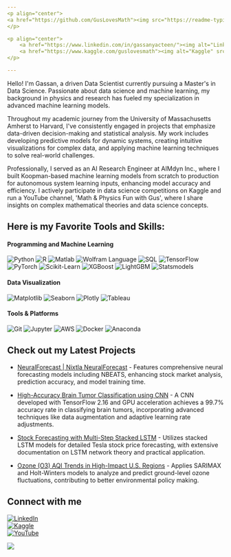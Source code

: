 ```yaml
---
<p align="center">
<a href="https://github.com/GusLovesMath"><img src="https://readme-typing-svg.demolab.com?font=Roboto+Mono+Bold&size=65&pause=10&color=008B8B&center=true&vCenter=false&multiline=true&width=900&height=160&lines=%F0%9F%91%8B+Hi!+I+am+Gus!;Nice+to+meet+you!;Welcome+to+my+profile!" alt="Typing SVG" /></a>
</p>

<p align="center">
    <a href="https://www.linkedin.com/in/gassanyacteen/"><img alt="LinkedIn" src="https://img.shields.io/badge/Gassan_Yacteen-0077B5?style=flat&logo=linkedin&logoColor=white" /></a>
    <a href="https://www.kaggle.com/guslovesmath"><img alt="Kaggle" src="https://img.shields.io/badge/GusLovesMath-20BEFF?style=flat&logo=kaggle&logoColor=white" /></a>
</p>

---
```


<p align="left">
Hello! I'm Gassan, a driven Data Scientist currently pursuing a Master's in Data Science. Passionate about data science and machine learning, my background in physics and research has fueled my specialization in advanced machine learning models.

Throughout my academic journey from the University of Massachusetts Amherst to Harvard, I've consistently engaged in projects that emphasize data-driven decision-making and statistical analysis. My work includes developing predictive models for dynamic systems, creating intuitive visualizations for complex data, and applying machine learning techniques to solve real-world challenges.

Professionally, I served as an AI Research Engineer at AIMdyn Inc., where I built Koopman-based machine learning models from scratch to production for autonomous system learning inputs, enhancing model accuracy and efficiency. I actively participate in data science competitions on Kaggle and run a YouTube channel, 'Math & Physics Fun with Gus', where I share insights on complex mathematical theories and data science concepts.
</p>

<!-- <br>
<p align="center">
  <img width="50%" src="https://github-readme-stats-five-topaz-76.vercel.app/api?username=GusLovesMath&show_icons=true&theme=dark" alt="Gassan's GitHub stats"></img>
</p> -->

## Here is my Favorite Tools and Skills:
<h4 align="left">Programming and Machine Learning</h3>
<p>
    <img alt="Python" src="https://img.shields.io/badge/Python-3776AB.svg?logo=python&logoColor=white"></img>
    <img alt="R" src="https://img.shields.io/badge/R-276DC3.svg?logo=r&logoColor=white"></img>
    <img alt="Matlab" src="https://img.shields.io/badge/Matlab-0076A8.svg?logo=matlab&logoColor=white"></img>
    <img alt="Wolfram Language" src="https://img.shields.io/badge/Wolfram%20Language-DD1100.svg?&logoColor=white"></img>
    <img alt="SQL" src="https://img.shields.io/badge/SQL-4479A1.svg?logo=MySQL&logoColor=white"></img>
    <img alt="TensorFlow" src="https://img.shields.io/badge/TensorFlow-FF6F00.svg?logo=TensorFlow&logoColor=white"></img>
    <img alt="PyTorch" src="https://img.shields.io/badge/PyTorch-EE4C2C.svg?logo=PyTorch&logoColor=white"></img>
    <img alt="Scikit-Learn" src="https://img.shields.io/badge/ScikitLearn-F7931E.svg?logo=scikit-learn&logoColor=white"></img>
    <img alt="XGBoost" src="https://img.shields.io/badge/XGBoost-28A745.svg?logo=xgboost&logoColor=white"></img>
    <img alt="LightGBM" src="https://img.shields.io/badge/LightGBM-F9A03C.svg?logo=lightgbm&logoColor=white"></img>
    <img alt="Statsmodels" src="https://img.shields.io/badge/Statsmodels-DA8B16.svg?logo=statsmodels&logoColor=white"></img>
</p>

<h4 align="left">Data Visualization</h3>
<p>
    <img alt="Matplotlib" src="https://img.shields.io/badge/Matplotlib-11557c.svg?logo=Python&logoColor=white"></img>
    <img alt="Seaborn" src="https://img.shields.io/badge/Seaborn-15D8B0.svg?logo=Seaborn&logoColor=white"></img>
    <img alt="Plotly" src="https://img.shields.io/badge/Plotly-3F4F75.svg?logo=plotly&logoColor=white"></img>
    <img alt="Tableau" src="https://img.shields.io/badge/Tableau-E97627.svg?logo=Tableau&logoColor=white"></img>
</p>

<h4 align="left">Tools & Platforms</h3>
<p>
    <img alt="Git" src="https://img.shields.io/badge/Git-F05033.svg?logo=git&logoColor=white"></img>
    <img alt="Jupyter" src="https://img.shields.io/badge/Jupyter-F37626.svg?logo=Jupyter&logoColor=white"></img>
    <img alt="AWS" src="https://img.shields.io/badge/AWS-232F3E.svg?logo=amazonaws&logoColor=white"></img>
    <img alt="Docker" src="https://img.shields.io/badge/Docker-2496ED.svg?logo=docker&logoColor=white"></img>
    <img alt="Anaconda" src="https://img.shields.io/badge/Anaconda-44A833.svg?logo=Anaconda&logoColor=white"></img>
</p>

## Check out my Latest Projects
- [NeuralForecast | Nixtla NeuralForecast](https://www.kaggle.com/code/guslovesmath/amazing-neuralforecast-nvda-forecasting) - Features comprehensive neural forecasting models including NBEATS, enhancing stock market analysis, prediction accuracy, and model training time.

- [High-Accuracy Brain Tumor Classification using CNN](https://github.com/GusLovesMath/BrainTumorClassifier-CNN-TF2.16) - A CNN developed with TensorFlow 2.16 and GPU acceleration achieves a 99.7% accuracy rate in classifying brain tumors, incorporating advanced techniques like data augmentation and adaptive learning rate adjustments.

- [Stock Forecasting with Multi-Step Stacked LSTM](https://github.com/GusLovesMath/Stacked_Multi_Step_LSTM) - Utilizes stacked LSTM models for detailed Tesla stock price forecasting, with extensive documentation on LSTM network theory and practical application.

- [Ozone (O3) AQI Trends in High-Impact U.S. Regions](https://github.com/GusLovesMath/O3_AQI_Emission_ML) - Applies SARIMAX and Holt-Winters models to analyze and predict ground-level ozone fluctuations, contributing to better environmental policy making.

## Connect with me

<p align="left">
  <a href="https://www.linkedin.com/in/gassanyacteen/"><img alt="LinkedIn" src="https://img.shields.io/badge/Gassan_Yacteen-0077B5?style=flat&logo=linkedin&logoColor=white" /></a> <br>
  <a href="https://www.kaggle.com/guslovesmath"><img alt="Kaggle" src="https://img.shields.io/badge/GusLovesMath-20BEFF?style=flat&logo=kaggle&logoColor=white" /></a> <br>
  <a href="https://www.youtube.com/MathPhysicsFunWithGus"><img alt="YouTube" src="https://img.shields.io/badge/Math%20&%20Physics%20Fun%20with%20Gus-FF0000?style=flat&logo=youtube&logoColor=white" /></a>
</p>

![](./profile-3d-contrib/profile-night-rainbow.svg)

